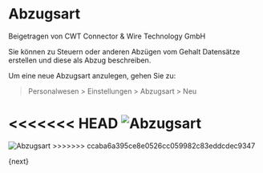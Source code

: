 # Abzugsart
<span class="text-muted contributed-by">Beigetragen von CWT Connector & Wire Technology GmbH</span>

Sie können zu Steuern oder anderen Abzügen vom Gehalt Datensätze erstellen und diese als Abzug beschreiben.

Um eine neue Abzugsart anzulegen, gehen Sie zu:

> Personalwesen > Einstellungen > Abzugsart > Neu

<<<<<<< HEAD
<img class="screenshot" alt="Abzugsart" src="/docs/assets/img/human-resources/deduction-type.png">
=======
<img class="screenshot" alt="Abzugsart" src="{{docs_base_url}}/assets/img/human-resources/deduction-type.png">
>>>>>>> ccaba6a395ce8e0526cc059982c83eddcdec9347

{next}
